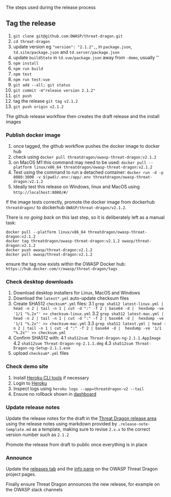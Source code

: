 The steps used during the release process

## Tag the release

1. `git clone git@github.com:OWASP/threat-dragon.git`
2. `cd threat-dragon`
3. update version eg `"version": "2.1.2",`, in `package.json`, `td.site/package.json` and `td.server/package.json`
4. update `buildState` in `td.vue/package.json` away from `-demo`, usually ''
5. `npm install`
6. `npm run build`
7. `npm test`
8. `npm run test:vue`
9. `git add --all; git status`
10. `git commit -m"release version 2.1.2"`
11. `git push`
12. tag the release `git tag v2.1.2`
13. `git push origin v2.1.2`

The github release workflow then creates the draft release and the install images

### Publish docker image

1. once tagged, the github workflow pushes the docker image to docker hub
2. check using `docker pull threatdragon/owasp-threat-dragon:v2.1.2`
3. on MacOS M1 this command may need to be used:
    `docker pull --platform linux/x86_64 threatdragon/owasp-threat-dragon:v2.1.2`
4. Test using the command to run a detached container:
    `docker run -d -p 8080:3000 -v $(pwd)/.env:/app/.env threatdragon/owasp-threat-dragon:v2.1.2`
5. Ideally test this release on Windows, linux and MacOS using `http://localhost:8080/#/`

If the image tests correctly, promote the docker image
from dockerhub `threatdragon/` to dockerhub `OWASP/threat-dragon/v2.1.2`.

There is _no going back_ on this last step, so it is deliberately left as a manual task:

```text
docker pull --platform linux/x86_64 threatdragon/owasp-threat-dragon:v2.1.2
docker tag threatdragon/owasp-threat-dragon:v2.1.2 owasp/threat-dragon:v2.1.2
docker push owasp/threat-dragon:v2.1.2
docker pull owasp/threat-dragon:v2.1.2
```

ensure the tag now exists within the OWASP Docker hub: `https://hub.docker.com/r/owasp/threat-dragon/tags`

### Check desktop downloads

1. Download desktop installers for Linux, MacOS and Windows
2. Download the `latest*.yml` auto-update checksum files
3. Create SHA512 `checksum*.yml` files:
  3.1 `grep sha512 latest-linux.yml | head -n 2 | tail -n 1 | cut -d ":" -f 2 | base64 -d |  hexdump -ve '1/1 "%.2x"' >> checksum-linux.yml`
  3.2 `grep sha512 latest-mac.yml | head -n 2 | tail -n 1 | cut -d ":" -f 2 | base64 -d |  hexdump -ve '1/1 "%.2x"' >> checksum-mac.yml`
  3.3 `grep sha512 latest.yml | head -n 2 | tail -n 1 | cut -d ":" -f 2 | base64 -d |  hexdump -ve '1/1 "%.2x"' >> checksum.yml`
4. Confirm SHA512 with:
  4.1 `sha512sum Threat-Dragon-ng-2.1.1.AppImage`
  4.2 `sha512sum Threat-Dragon-ng-2.1.1.dmg`
  4.3 `sha512sum Threat-Dragon-ng-Setup-2.1.1.exe`
5. upload `checksum*.yml` files

### Check demo site

1. Install [Heroku CLI tools][herokucli] if necessary
2. Login to [Heroku][heroku]
3. Inspect logs using `heroku logs --app=threatdragon-v2 --tail`
4. Ensure no rollback shown in [dashboard][herokudash]

### Update release notes

Update the release notes for the draft in the [Threat Dragon release area][area]
using the release notes using markdown provided by `.release-note-template.md` as a template,
making sure to revise `2.x.x` to the correct version number such as `2.1.2`

Promote the release from draft to public once everything is in place

### Announce

Update the [releases tab][releases] and the [info pane][td-info] on the OWASP Threat Dragon project pages.

Finally ensure Threat Dragon announces the new release, for example on the OWASP slack channels

[area]: https://github.com/OWASP/threat-dragon/releases
[heroku]: https://id.heroku.com/login
[herokucli]: https://devcenter.heroku.com/articles/heroku-cli#install-the-heroku-cli
[herokudash]: https://dashboard.heroku.com/apps
[releases]: https://github.com/OWASP/www-project-threat-dragon/blob/main/tab_releases.md
[td-info]: https://github.com/OWASP/www-project-threat-dragon/blob/main/info.md
